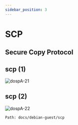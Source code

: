 ```yaml
---
sidebar_position: 3
---
```

# SCP
## Secure Copy Protocol

## scp (1)

![dospA-21](//img/legacy/dospA-21.jpg)

## scp (2)

![dospA-22](//img/legacy/dospA-22.jpg)

```
Path: docs/debian-guest/scp
```